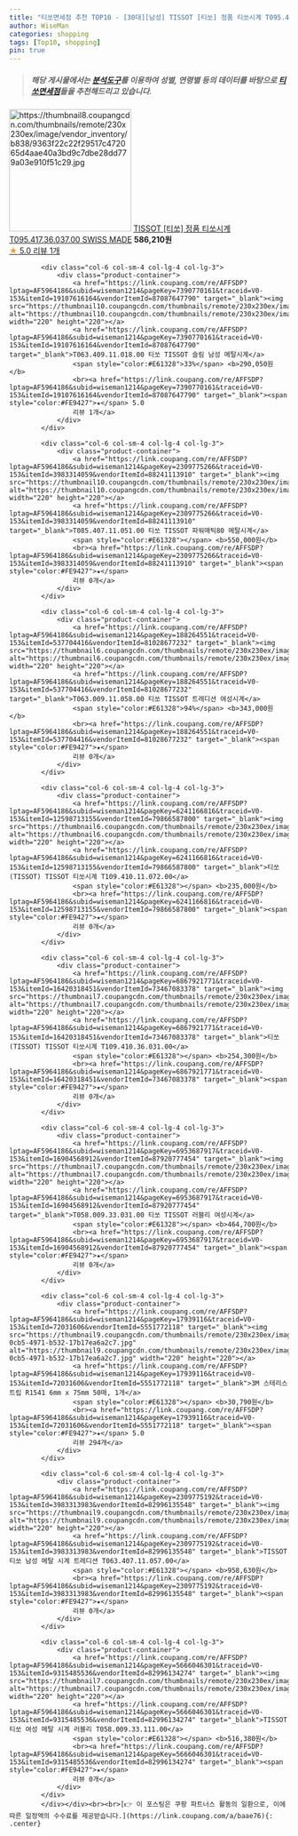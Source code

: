 ```yaml
---
title: "티쏘면세점 추천 TOP10 - [30대][남성] TISSOT [티쏘] 정품 티쏘시계 T095.417.36.037.00 SWISS MADE"
author: WiseMan
categories: shopping
tags: [Top10, shopping]
pin: true
---
```


> ##### 해당 게시물에서는 [**분석도구**](https://itemscout.io/)를 이용하여 **성별**, **연령별** 등의 데이터를 바탕으로 [**티쏘면세점**](https://link.coupang.com/a/baae76)들을 추천해드리고 있습니다.
<div class="container"><div class="row">
            <div class="col-6 col-sm-4 col-lg-4 col-lg-3">
                <div class="product-container">
                    <a href="https://link.coupang.com/re/AFFSDP?lptag=AF5964186&subid=wiseman1214&pageKey=6748764117&traceid=V0-153&itemId=15776504096&vendorItemId=70486436113" target="_blank"><img src="https://thumbnail8.coupangcdn.com/thumbnails/remote/230x230ex/image/vendor_inventory/b838/9363f22c22f29517c472065d4aae40a3bd9c7dbe28dd779a03e910f51c29.jpg" alt="https://thumbnail8.coupangcdn.com/thumbnails/remote/230x230ex/image/vendor_inventory/b838/9363f22c22f29517c472065d4aae40a3bd9c7dbe28dd779a03e910f51c29.jpg" width="220" height="220"></a>
                    <a href="https://link.coupang.com/re/AFFSDP?lptag=AF5964186&subid=wiseman1214&pageKey=6748764117&traceid=V0-153&itemId=15776504096&vendorItemId=70486436113" target="_blank">TISSOT [티쏘] 정품 티쏘시계 T095.417.36.037.00 SWISS MADE</a>
                    <span style="color:#E61328"></span> <b>586,210원</b>
                    <br><a href="https://link.coupang.com/re/AFFSDP?lptag=AF5964186&subid=wiseman1214&pageKey=6748764117&traceid=V0-153&itemId=15776504096&vendorItemId=70486436113" target="_blank"><span style="color:#FE9427">★</span> 5.0
                    리뷰 1개</a>
                </div>
            </div>
            
            <div class="col-6 col-sm-4 col-lg-4 col-lg-3">
                <div class="product-container">
                    <a href="https://link.coupang.com/re/AFFSDP?lptag=AF5964186&subid=wiseman1214&pageKey=7390770161&traceid=V0-153&itemId=19107616164&vendorItemId=87087647790" target="_blank"><img src="https://thumbnail10.coupangcdn.com/thumbnails/remote/230x230ex/image/vendor_inventory/19fd/84e1a851a9ba6171d102bb82d2fee9cbb54c6c8dd534c070bc86f5452ed2.jpg" alt="https://thumbnail10.coupangcdn.com/thumbnails/remote/230x230ex/image/vendor_inventory/19fd/84e1a851a9ba6171d102bb82d2fee9cbb54c6c8dd534c070bc86f5452ed2.jpg" width="220" height="220"></a>
                    <a href="https://link.coupang.com/re/AFFSDP?lptag=AF5964186&subid=wiseman1214&pageKey=7390770161&traceid=V0-153&itemId=19107616164&vendorItemId=87087647790" target="_blank">T063.409.11.018.00 티쏘 TISSOT 슬림 남성 메탈시계</a>
                    <span style="color:#E61328">33%</span> <b>290,050원</b>
                    <br><a href="https://link.coupang.com/re/AFFSDP?lptag=AF5964186&subid=wiseman1214&pageKey=7390770161&traceid=V0-153&itemId=19107616164&vendorItemId=87087647790" target="_blank"><span style="color:#FE9427">★</span> 5.0
                    리뷰 1개</a>
                </div>
            </div>
            
            <div class="col-6 col-sm-4 col-lg-4 col-lg-3">
                <div class="product-container">
                    <a href="https://link.coupang.com/re/AFFSDP?lptag=AF5964186&subid=wiseman1214&pageKey=2309775266&traceid=V0-153&itemId=3983314059&vendorItemId=88241113910" target="_blank"><img src="https://thumbnail10.coupangcdn.com/thumbnails/remote/230x230ex/image/vendor_inventory/d17e/3fdc7c0e09718016ba03068df8b2148e090dbd6dd000ab20541f26582d44.jpg" alt="https://thumbnail10.coupangcdn.com/thumbnails/remote/230x230ex/image/vendor_inventory/d17e/3fdc7c0e09718016ba03068df8b2148e090dbd6dd000ab20541f26582d44.jpg" width="220" height="220"></a>
                    <a href="https://link.coupang.com/re/AFFSDP?lptag=AF5964186&subid=wiseman1214&pageKey=2309775266&traceid=V0-153&itemId=3983314059&vendorItemId=88241113910" target="_blank">T085.407.11.051.00 티쏘 TISSOT 파워매틱80 메탈시계</a>
                    <span style="color:#E61328"></span> <b>550,000원</b>
                    <br><a href="https://link.coupang.com/re/AFFSDP?lptag=AF5964186&subid=wiseman1214&pageKey=2309775266&traceid=V0-153&itemId=3983314059&vendorItemId=88241113910" target="_blank"><span style="color:#FE9427">★</span> 
                    리뷰 0개</a>
                </div>
            </div>
            
            <div class="col-6 col-sm-4 col-lg-4 col-lg-3">
                <div class="product-container">
                    <a href="https://link.coupang.com/re/AFFSDP?lptag=AF5964186&subid=wiseman1214&pageKey=188264551&traceid=V0-153&itemId=537704416&vendorItemId=81028677232" target="_blank"><img src="https://thumbnail6.coupangcdn.com/thumbnails/remote/230x230ex/image/vendor_inventory/ea66/b8ae9dec4896feb744391e999c81e46c424dd03c8424a08f5c2141d5fc39.jpg" alt="https://thumbnail6.coupangcdn.com/thumbnails/remote/230x230ex/image/vendor_inventory/ea66/b8ae9dec4896feb744391e999c81e46c424dd03c8424a08f5c2141d5fc39.jpg" width="220" height="220"></a>
                    <a href="https://link.coupang.com/re/AFFSDP?lptag=AF5964186&subid=wiseman1214&pageKey=188264551&traceid=V0-153&itemId=537704416&vendorItemId=81028677232" target="_blank">T063.009.11.058.00 티쏘 TISSOT 트레디션 여성시계</a>
                    <span style="color:#E61328">94%</span> <b>343,000원</b>
                    <br><a href="https://link.coupang.com/re/AFFSDP?lptag=AF5964186&subid=wiseman1214&pageKey=188264551&traceid=V0-153&itemId=537704416&vendorItemId=81028677232" target="_blank"><span style="color:#FE9427">★</span> 
                    리뷰 0개</a>
                </div>
            </div>
            
            <div class="col-6 col-sm-4 col-lg-4 col-lg-3">
                <div class="product-container">
                    <a href="https://link.coupang.com/re/AFFSDP?lptag=AF5964186&subid=wiseman1214&pageKey=6241166816&traceid=V0-153&itemId=12598713155&vendorItemId=79866587800" target="_blank"><img src="https://thumbnail6.coupangcdn.com/thumbnails/remote/230x230ex/image/vendor_inventory/d538/bf989e061bd283a1083caea97192b3a04e991b815d96c7b8b12a31a52d12.jpg" alt="https://thumbnail6.coupangcdn.com/thumbnails/remote/230x230ex/image/vendor_inventory/d538/bf989e061bd283a1083caea97192b3a04e991b815d96c7b8b12a31a52d12.jpg" width="220" height="220"></a>
                    <a href="https://link.coupang.com/re/AFFSDP?lptag=AF5964186&subid=wiseman1214&pageKey=6241166816&traceid=V0-153&itemId=12598713155&vendorItemId=79866587800" target="_blank">티쏘(TISSOT) TISSOT 티쏘시계 T109.410.11.072.00</a>
                    <span style="color:#E61328"></span> <b>235,000원</b>
                    <br><a href="https://link.coupang.com/re/AFFSDP?lptag=AF5964186&subid=wiseman1214&pageKey=6241166816&traceid=V0-153&itemId=12598713155&vendorItemId=79866587800" target="_blank"><span style="color:#FE9427">★</span> 
                    리뷰 0개</a>
                </div>
            </div>
            
            <div class="col-6 col-sm-4 col-lg-4 col-lg-3">
                <div class="product-container">
                    <a href="https://link.coupang.com/re/AFFSDP?lptag=AF5964186&subid=wiseman1214&pageKey=6867921771&traceid=V0-153&itemId=16420318451&vendorItemId=73467083378" target="_blank"><img src="https://thumbnail7.coupangcdn.com/thumbnails/remote/230x230ex/image/vendor_inventory/484b/2219ee0458cf34d56ea119a341d598e036724bdc622f8a69a18d65ff1e51.jpg" alt="https://thumbnail7.coupangcdn.com/thumbnails/remote/230x230ex/image/vendor_inventory/484b/2219ee0458cf34d56ea119a341d598e036724bdc622f8a69a18d65ff1e51.jpg" width="220" height="220"></a>
                    <a href="https://link.coupang.com/re/AFFSDP?lptag=AF5964186&subid=wiseman1214&pageKey=6867921771&traceid=V0-153&itemId=16420318451&vendorItemId=73467083378" target="_blank">티쏘(TISSOT) TISSOT 티쏘시계 T109.410.36.031.00</a>
                    <span style="color:#E61328"></span> <b>254,300원</b>
                    <br><a href="https://link.coupang.com/re/AFFSDP?lptag=AF5964186&subid=wiseman1214&pageKey=6867921771&traceid=V0-153&itemId=16420318451&vendorItemId=73467083378" target="_blank"><span style="color:#FE9427">★</span> 
                    리뷰 0개</a>
                </div>
            </div>
            
            <div class="col-6 col-sm-4 col-lg-4 col-lg-3">
                <div class="product-container">
                    <a href="https://link.coupang.com/re/AFFSDP?lptag=AF5964186&subid=wiseman1214&pageKey=6953687917&traceid=V0-153&itemId=16904568912&vendorItemId=87920777454" target="_blank"><img src="https://thumbnail7.coupangcdn.com/thumbnails/remote/230x230ex/image/vendor_inventory/3946/6348fceb2facd8d7ee19b8cd5f0e9f78b711279c168f5602720a589793b1.jpg" alt="https://thumbnail7.coupangcdn.com/thumbnails/remote/230x230ex/image/vendor_inventory/3946/6348fceb2facd8d7ee19b8cd5f0e9f78b711279c168f5602720a589793b1.jpg" width="220" height="220"></a>
                    <a href="https://link.coupang.com/re/AFFSDP?lptag=AF5964186&subid=wiseman1214&pageKey=6953687917&traceid=V0-153&itemId=16904568912&vendorItemId=87920777454" target="_blank">T058.009.33.031.00 티쏘 TISSOT 러블리 여성시계</a>
                    <span style="color:#E61328"></span> <b>464,700원</b>
                    <br><a href="https://link.coupang.com/re/AFFSDP?lptag=AF5964186&subid=wiseman1214&pageKey=6953687917&traceid=V0-153&itemId=16904568912&vendorItemId=87920777454" target="_blank"><span style="color:#FE9427">★</span> 
                    리뷰 0개</a>
                </div>
            </div>
            
            <div class="col-6 col-sm-4 col-lg-4 col-lg-3">
                <div class="product-container">
                    <a href="https://link.coupang.com/re/AFFSDP?lptag=AF5964186&subid=wiseman1214&pageKey=17939116&traceid=V0-153&itemId=72031606&vendorItemId=5551772118" target="_blank"><img src="https://thumbnail9.coupangcdn.com/thumbnails/remote/230x230ex/image/vendor_inventory/images/2016/12/28/10/3/64a9a730-0cb5-4971-b532-17b17ea6a2c7.jpg" alt="https://thumbnail9.coupangcdn.com/thumbnails/remote/230x230ex/image/vendor_inventory/images/2016/12/28/10/3/64a9a730-0cb5-4971-b532-17b17ea6a2c7.jpg" width="220" height="220"></a>
                    <a href="https://link.coupang.com/re/AFFSDP?lptag=AF5964186&subid=wiseman1214&pageKey=17939116&traceid=V0-153&itemId=72031606&vendorItemId=5551772118" target="_blank">3M 스테리스트립 R1541 6mm x 75mm 50매, 1개</a>
                    <span style="color:#E61328"></span> <b>30,790원</b>
                    <br><a href="https://link.coupang.com/re/AFFSDP?lptag=AF5964186&subid=wiseman1214&pageKey=17939116&traceid=V0-153&itemId=72031606&vendorItemId=5551772118" target="_blank"><span style="color:#FE9427">★</span> 5.0
                    리뷰 294개</a>
                </div>
            </div>
            
            <div class="col-6 col-sm-4 col-lg-4 col-lg-3">
                <div class="product-container">
                    <a href="https://link.coupang.com/re/AFFSDP?lptag=AF5964186&subid=wiseman1214&pageKey=2309775192&traceid=V0-153&itemId=3983313983&vendorItemId=82996135548" target="_blank"><img src="https://thumbnail9.coupangcdn.com/thumbnails/remote/230x230ex/image/vendor_inventory/aba4/4f9830c4b988c9db9147caf905489b98100c9e2db438dda5d3763497a2f3.jpg" alt="https://thumbnail9.coupangcdn.com/thumbnails/remote/230x230ex/image/vendor_inventory/aba4/4f9830c4b988c9db9147caf905489b98100c9e2db438dda5d3763497a2f3.jpg" width="220" height="220"></a>
                    <a href="https://link.coupang.com/re/AFFSDP?lptag=AF5964186&subid=wiseman1214&pageKey=2309775192&traceid=V0-153&itemId=3983313983&vendorItemId=82996135548" target="_blank">TISSOT 티쏘 남성 메탈 시계 트레디션 T063.407.11.057.00</a>
                    <span style="color:#E61328"></span> <b>958,630원</b>
                    <br><a href="https://link.coupang.com/re/AFFSDP?lptag=AF5964186&subid=wiseman1214&pageKey=2309775192&traceid=V0-153&itemId=3983313983&vendorItemId=82996135548" target="_blank"><span style="color:#FE9427">★</span> 
                    리뷰 0개</a>
                </div>
            </div>
            
            <div class="col-6 col-sm-4 col-lg-4 col-lg-3">
                <div class="product-container">
                    <a href="https://link.coupang.com/re/AFFSDP?lptag=AF5964186&subid=wiseman1214&pageKey=5666046301&traceid=V0-153&itemId=9315485536&vendorItemId=82996134274" target="_blank"><img src="https://thumbnail7.coupangcdn.com/thumbnails/remote/230x230ex/image/vendor_inventory/8305/acba72c4e6b832cf1881fe76c1899ad7fec67d18ca67512f474732d76f45.jpg" alt="https://thumbnail7.coupangcdn.com/thumbnails/remote/230x230ex/image/vendor_inventory/8305/acba72c4e6b832cf1881fe76c1899ad7fec67d18ca67512f474732d76f45.jpg" width="220" height="220"></a>
                    <a href="https://link.coupang.com/re/AFFSDP?lptag=AF5964186&subid=wiseman1214&pageKey=5666046301&traceid=V0-153&itemId=9315485536&vendorItemId=82996134274" target="_blank">TISSOT 티쏘 여성 메탈 시계 러블리 T058.009.33.111.00</a>
                    <span style="color:#E61328"></span> <b>516,380원</b>
                    <br><a href="https://link.coupang.com/re/AFFSDP?lptag=AF5964186&subid=wiseman1214&pageKey=5666046301&traceid=V0-153&itemId=9315485536&vendorItemId=82996134274" target="_blank"><span style="color:#FE9427">★</span> 
                    리뷰 0개</a>
                </div>
            </div>
            </div></div><br><br>[👉 이 포스팅은 쿠팡 파트너스 활동의 일환으로, 이에 따른 일정액의 수수료를 제공받습니다.](https://link.coupang.com/a/baae76){: .center}